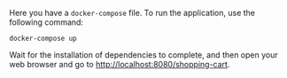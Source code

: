 Here you have a `docker-compose` file. To run the application, use the following command:

```shell
docker-compose up
```

Wait for the installation of dependencies to complete, and then open your web browser and go to [http://localhost:8080/shopping-cart](http://localhost:8080/shopping-cart).
